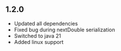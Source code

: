 ## 1.2.0

* Updated all dependencies
* Fixed bug during nextDouble serialization
* Switched to java 21
* Added linux support
